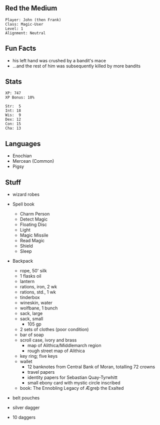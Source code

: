 
## Red the Medium

    Player: John (then Frank)
    Class: Magic-User
    Level: 1
    Alignment: Neutral

## Fun Facts

* his left hand was crushed by a bandit's mace
* ...and the rest of him was subsequently killed by more bandits

## Stats

    XP: 747
    XP Bonus: 10%

    Str:  5
    Int: 18
    Wis:  9
    Dex: 12
    Con: 15
    Cha: 13

## Languages

- Enochian
- Mercean (Common)
- Pigsy

## Stuff

* wizard robes
* Spell book
  * Charm Person
  * Detect Magic
  * Floating Disc
  * Light
  * Magic Missile
  * Read Magic
  * Shield
  * Sleep

* Backpack
  * rope, 50' silk
  * 1 flasks oil
  * lantern
  * rations, iron, 2 wk
  * rations, std., 1 wk
  * tinderbox
  * wineskin, water
  * wolfbane, 1 bunch
  * sack, large
  * sack, small
    * 105 gp
  * 2 sets of clothes (poor condition)
  * bar of soap
  * scroll case, ivory and brass
    * map of Alithica/Middlemarch region
    * rough street map of Alithica
  * key ring; five keys
  * wallet
    * 12 banknotes from Central Bank of Moran, totalling 72 crowns
    * travel papers
    * identity papers for Sebastian Quay-Tyrwhitt
    * small ebony card with mystic circle inscribed
  * book: The Ennobling Legacy of Ægreþ the Exalted
* belt pouches
* silver dagger
* 10 daggers


